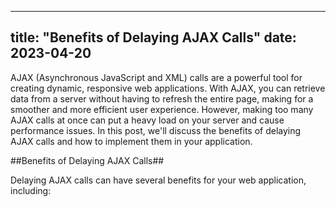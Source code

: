 
---
title: "Benefits of Delaying AJAX Calls"
date: 2023-04-20
---

AJAX (Asynchronous JavaScript and XML) calls are a powerful tool for creating dynamic, responsive web applications. With AJAX, you can retrieve data from a server without having to refresh the entire page, making for a smoother and more efficient user experience. However, making too many AJAX calls at once can put a heavy load on your server and cause performance issues. In this post, we'll discuss the benefits of delaying AJAX calls and how to implement them in your application.

##Benefits of Delaying AJAX Calls##

Delaying AJAX calls can have several benefits for your web application, including:

